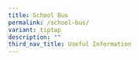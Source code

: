 ```yaml
---
title: School Bus
permalink: /school-bus/
variant: tiptap
description: ""
third_nav_title: Useful Information
---
```

